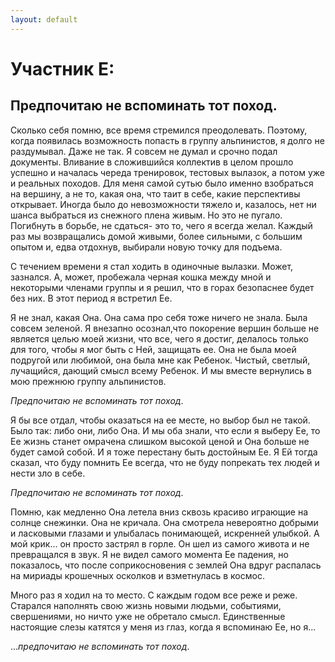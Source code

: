 ```yaml
---
layout: default
---
```


# Участник E:

## Предпочитаю не вспоминать тот поход.  

Сколько себя помню, все время стремился преодолевать. Поэтому, когда появилась возможность попасть в группу альпинистов, я долго не раздумывал. Даже не так. Я совсем не думал и срочно подал документы. Вливание в сложившийся коллектив в целом прошло успешно и началась череда тренировок, тестовых вылазок, а потом уже и реальных походов. Для меня самой сутью было именно взобраться на вершину, а не то, какая она, что таит в себе, какие перспективы открывает. Иногда было до невозможности тяжело и, казалось, нет ни шанса выбраться из снежного плена живым. Но это не пугало. Погибнуть в борьбе, не сдаться- это то, чего я всегда желал. Каждый раз мы возвращались домой живыми, более сильными, с большим опытом и, едва отдохнув, выбирали новую точку для подъема.

С течением времени я стал ходить в одиночные вылазки. Может, зазнался. А, может, пробежала черная кошка между мной и некоторыми членами группы и я решил, что в горах безопаснее будет без них. В этот период я встретил Ее.

Я не знал, какая Она. Она сама про себя тоже ничего не знала. Была совсем зеленой. Я внезапно осознал,что покорение вершин больше не является целью моей жизни, что все, чего я достиг, делалось только для того, чтобы я мог быть с Ней, защищать ее. Она не была моей подругой или любимой, она была мне как Ребенок. Чистый, светлый, лучащийся, дающий смысл всему Ребенок.
И мы вместе вернулись в мою прежнюю группу альпинистов.

*Предпочитаю не вспоминать тот поход*.

Я бы все отдал, чтобы оказаться на ее месте, но выбор был не такой.
Было так: либо они, либо Она. И мы оба знали, что если я выберу Ее, то Ее жизнь станет омрачена слишком высокой ценой и Она больше не будет самой собой. И я тоже перестану быть достойным Ее.
Я Ей тогда сказал, что буду помнить Ее всегда, что не буду попрекать тех людей и нести зло в себе.

*Предпочитаю не вспоминать тот поход*.

Помню, как медленно Она летела вниз сквозь красиво играющие на солнце снежинки. Она не кричала. Она смотрела невероятно добрыми и ласковыми глазами и улыбалась понимающей, искренней улыбкой. А мой крик... он просто застрял в горле. Он шел из самого живота и не превращался в звук.
Я не видел самого момента Ее падения, но показалось, что после соприкосновения с землей Она вдруг распалась на мириады крошечных осколков и взметнулась в космос.

Много раз я ходил на то место. С каждым годом все реже и реже. Старался наполнять свою жизнь новыми людьми, событиями, свершениями, но ничто уже не обретало смысл.
Единственные настоящие слезы катятся у меня из глаз, когда я вспоминаю Ее, но я...

...*предпочитаю не вспоминать тот поход*.
